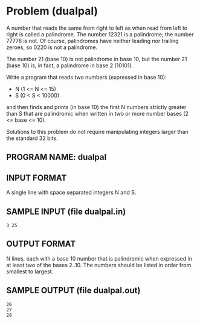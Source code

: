 # Problem \(dualpal\)

A number that reads the same from right to left as when read from left to right is called a palindrome. The number 12321 is a palindrome; the number 77778 is not. Of course, palindromes have neither leading nor trailing zeroes, so 0220 is not a palindrome.

The number 21 \(base 10\) is not palindrome in base 10, but the number 21 \(base 10\) is, in fact, a palindrome in base 2 \(10101\).

Write a program that reads two numbers \(expressed in base 10\):

* N \(1 &lt;= N &lt;= 15\)
* S \(0 &lt; S &lt; 10000\)

and then finds and prints \(in base 10\) the first N numbers strictly greater than S that are palindromic when written in two or more number bases \(2 &lt;= base &lt;= 10\).

Solutions to this problem do not require manipulating integers larger than the standard 32 bits.

## PROGRAM NAME: dualpal

## INPUT FORMAT

A single line with space separated integers N and S.

## SAMPLE INPUT \(file dualpal.in\)

```text
3 25
```

## OUTPUT FORMAT

N lines, each with a base 10 number that is palindromic when expressed in at least two of the bases 2..10. The numbers should be listed in order from smallest to largest.

## SAMPLE OUTPUT \(file dualpal.out\)

```text
26
27
28
```

